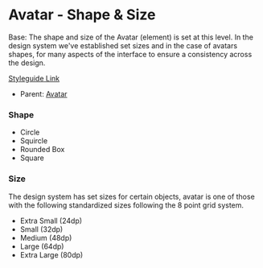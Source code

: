 # Avatar - Shape & Size

Base: The shape and size of the Avatar (element) is set at this level. In the design system we've established set sizes and in the case of avatars shapes, for many aspects of the interface to ensure a consistency across the design. 

[Styleguide Link](https://zpl.io/VDm741J)

- Parent: [Avatar](https://github.com/able-app/docs/blob/7bb2457d172a78e9e6528e086a642c45224c701f/controls/%CE%B5%20elements/avatar/avatar.md)

### Shape

- Circle
- Squircle
- Rounded Box
- Square

### Size

The design system has set sizes for certain objects, avatar is one of those with the following standardized sizes following the 8 point grid system.

- Extra Small (24dp)
- Small (32dp)
- Medium (48dp)
- Large (64dp)
- Extra Large (80dp)

